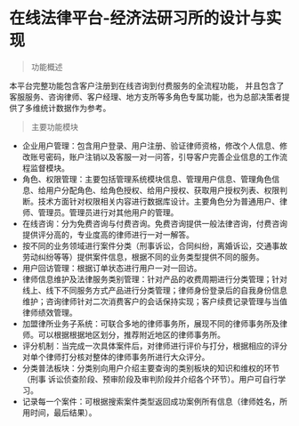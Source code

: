 # 在线法律平台-经济法研习所的设计与实现 
> 功能概述

本平台完整功能包含客户注册到在线咨询到付费服务的全流程功能， 并且包含了客服服务、咨询律师、客户经理、地方支所等多角色专属功能，也为总部决策者提供了多维统计数据作为参考。

> 主要功能模块

- 企业用户管理：包含用户登录、用户注册、验证律师资格，修改个人信息、修改账号密码，账户注销以及客服一对一问答，引导客户完善企业信息的工作流程监督模块。
- 角色、权限管理：主要包括管理系统模块信息、管理用户信息、管理角色信息、给用户分配角色、给角色授权、给用户授权、获取用户授权列表、权限判断。技术方面针对权限相关内容进行数据库设计。主要角色分为普通用户、律师、管理员。管理员进行对其他用户的管理。
- 在线咨询：分为免费咨询与付费咨询。免费咨询提供一般法律咨询，付费咨询提供评分高的，专业度高的律师进行一对一解答。
- 按不同的业务领域进行案件分类（刑事诉讼，合同纠纷，离婚诉讼，交通事故劳动纠纷等等）提供案件信息，根据不同的业务类型提供不同的服务。
- 用户回访管理：根据订单状态进行用户一对一回访。
- 律师信息维护及法律服务类别管理：针对产品的收费周期进行分类管理；针对线上、线下不同服务方式产品进行分类管理；律师身份登录后的自我身份信息维护；咨询律师针对二次消费客户的会话保持实现；客户续费记录管理与当值律师绩效管理。
- 加盟律所业务子系统：可联合多地的律师事务所，展现不同的律师事务所及律师。可以根据根据地区划分，推荐附近地区的律师事务所。
- 评分机制：当完成一次具体案件后，对律师进行评价与打分，根据相应的评分对单个律师打分核对整体的律师事务所进行大众评分。
- 分类普法板块：分类别向用户介绍主要查询的类别板块的知识和维权的环节（刑事 诉讼侦查阶段、预审阶段及审判阶段并介绍各个环节）。用户可自行学习。
- 记录每一个案件：可根据搜索案件类型返回成功案例所有信息（律师姓名，所用时间，最后结果）。
